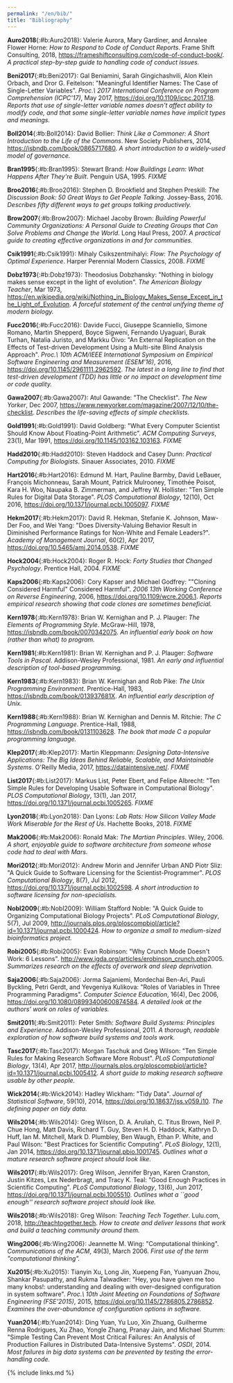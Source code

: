 ```yaml
---
permalink: "/en/bib/"
title: "Bibliography"
---
```


**Auro2018**{:#b:Auro2018}: Valerie Aurora, Mary Gardiner, and Annalee Flower Horne: *How to Respond to Code of Conduct Reports*. Frame Shift Consulting, 2018, <https://frameshiftconsulting.com/code-of-conduct-book/>. *A practical step-by-step guide to handling code of conduct issues.*

**Beni2017**{:#b:Beni2017}: Gal Beniamini, Sarah Gingichashvili, Alon Klein Orbach, and Dror G. Feitelson: "Meaningful Identifier Names: The Case of Single-Letter Variables". *Proc.\ 2017 International Conference on Program Comprehension (ICPC'17)*, May 2017, <https://doi.org/10.1109/icpc.2017.18>. *Reports that use of single-letter variable names doesn't affect ability to modify code, and that some single-letter variable names have implicit types and meanings.*

**Boll2014**{:#b:Boll2014}: David Bollier: *Think Like a Commoner: A Short Introduction to the Life of the Commons*. New Society Publishers, 2014, <https://isbndb.com/book/0865717680>. *A short introduction to a widely-used model of governance.*

**Bran1995**{:#b:Bran1995}: Stewart Brand: *How Buildings Learn: What Happens After They're Built*. Penguin USA, 1995. *FIXME*

**Broo2016**{:#b:Broo2016}: Stephen D. Brookfield and Stephen Preskill: *The Discussion Book: 50 Great Ways to Get People Talking*. Jossey-Bass, 2016. *Describes fifty different ways to get groups talking productively.*

**Brow2007**{:#b:Brow2007}: Michael Jacoby Brown: *Building Powerful Community Organizations: A Personal Guide to Creating Groups that Can Solve Problems and Change the World*. Long Haul Press, 2007. *A practical guide to creating effective organizations in and for communities.*

**Csik1991**{:#b:Csik1991}: Mihaly Csikszentmihalyi: *Flow: The Psychology of Optimal Experience*. Harper Perennial Modern Classics, 2008. *FIXME*

**Dobz1973**{:#b:Dobz1973}: Theodosius Dobzhansky: "Nothing in biology makes sense except in the light of evolution". *The American Biology Teacher*, Mar 1973, <https://en.wikipedia.org/wiki/Nothing_in_Biology_Makes_Sense_Except_in_the_Light_of_Evolution>. *A forceful statement of the central unifying theme of modern biology.*

**Fucc2016**{:#b:Fucc2016}: Davide Fucci, Giuseppe Scanniello, Simone Romano, Martin Shepperd, Boyce Sigweni, Fernando Uyaguari, Burak Turhan, Natalia Juristo, and Markku Oivo: "An External Replication on the Effects of Test-driven Development Using a Multi-site Blind Analysis Approach". *Proc.\ 10th ACM/IEEE International Symposium on Empirical Software Engineering and Measurement (ESEM'16)*, 2016, <https://doi.org/10.1145/2961111.2962592>. *The latest in a long line to find that test-driven development (TDD) has little or no impact on development time or code quality.*

**Gawa2007**{:#b:Gawa2007}: Atul Gawande: "The Checklist". *The New Yorker*, Dec 2007, <https://www.newyorker.com/magazine/2007/12/10/the-checklist>. *Describes the life-saving effects of simple checklists.*

**Gold1991**{:#b:Gold1991}: David Goldberg: "What Every Computer Scientist Should Know About Floating-Point Arithmetic". *ACM Computing Surveys*, 23(1), Mar 1991, <https://doi.org/10.1145/103162.103163>. *FIXME*

**Hadd2010**{:#b:Hadd2010}: Steven Haddock and Casey Dunn: *Practical Computing for Biologists*. Sinauer Associates, 2010. *FIXME*

**Hart2016**{:#b:Hart2016}: Edmund M. Hart, Pauline Barmby, David LeBauer, François Michonneau, Sarah Mount, Patrick Mulrooney, Timothée Poisot, Kara H. Woo, Naupaka B. Zimmerman, and Jeffrey W. Hollister: "Ten Simple Rules for Digital Data Storage". *PLOS Computational Biology*, 12(10), Oct 2016, <https://doi.org/10.1371/journal.pcbi.1005097>. *FIXME*

**Hekm2017**{:#b:Hekm2017}: David R. Hekman, Stefanie K. Johnson, Maw-Der Foo, and Wei Yang: "Does Diversity-Valuing Behavior Result in Diminished Performance Ratings for Non-White and Female Leaders?". *Academy of Management Journal*, 60(2), Apr 2017, <https://doi.org/10.5465/amj.2014.0538>. *FIXME*

**Hock2004**{:#b:Hock2004}: Roger R. Hock: *Forty Studies that Changed Psychology*. Prentice Hall, 2004. *FIXME*

**Kaps2006**{:#b:Kaps2006}: Cory Kapser and Michael Godfrey: ""Cloning Considered Harmful" Considered Harmful". *2006 13th Working Conference on Reverse Engineering*, 2006, <https://doi.org/10.1109/wcre.2006.1>. *Reports empirical research showing that code clones are sometimes beneficial.*

**Kern1978**{:#b:Kern1978}: Brian W. Kernighan and P. J. Plauger: *The Elements of Programming Style*. McGraw-Hill, 1978, <https://isbndb.com/book/0070342075>. *An influential early book on how (rather than what) to program.*

**Kern1981**{:#b:Kern1981}: Brian W. Kernighan and P. J. Plauger: *Software Tools in Pascal*. Addison-Wesley Professional, 1981. *An early and influential description of tool-based programming.*

**Kern1983**{:#b:Kern1983}: Brian W. Kernighan and Rob Pike: *The Unix Programming Environment*. Prentice-Hall, 1983, <https://isbndb.com/book/013937681X>. *An influential early description of Unix.*

**Kern1988**{:#b:Kern1988}: Brian W. Kernighan and Dennis M. Ritchie: *The C Programming Language*. Prentice-Hall, 1988, <https://isbndb.com/book/0131103628>. *The book that made C a popular programming language.*

**Klep2017**{:#b:Klep2017}: Martin Kleppmann: *Designing Data-Intensive Applications: The Big Ideas Behind Reliable, Scalable, and Maintainable Systems*. O'Reilly Media, 2017, <https://dataintensive.net/>. *FIXME*

**List2017**{:#b:List2017}: Markus List, Peter Ebert, and Felipe Albrecht: "Ten Simple Rules for Developing Usable Software in Computational Biology". *PLOS Computational Biology*, 13(1), Jan 2017, <https://doi.org/10.1371/journal.pcbi.1005265>. *FIXME*

**Lyon2018**{:#b:Lyon2018}: Dan Lyons: *Lab Rats: How Silicon Valley Made Work Miserable for the Rest of Us*. Hachette Books, 2018. *FIXME*

**Mak2006**{:#b:Mak2006}: Ronald Mak: *The Martian Principles*. Wiley, 2006. *A short, enjoyable guide to software architecture from someone whose code had to deal with Mars.*

**Mori2012**{:#b:Mori2012}: Andrew Morin and Jennifer Urban AND Piotr Sliz: "A Quick Guide to Software Licensing for the Scientist-Programmer". *PLOS Computational Biology*, 8(7), Jul 2012, <https://doi.org/10.1371/journal.pcbi.1002598>. *A short introduction to software licensing for non-specialists.*

**Nobl2009**{:#b:Nobl2009}: William Stafford Noble: "A Quick Guide to Organizing Computational Biology Projects". *PLoS Computational Biology*, 5(7), Jul 2009, <http://journals.plos.org/ploscompbiol/article?id=10.1371/journal.pcbi.1000424>. *How to organize a small to medium-sized bioinformatics project.*

**Robi2005**{:#b:Robi2005}: Evan Robinson: "Why Crunch Mode Doesn't Work: 6 Lessons". <http://www.igda.org/articles/erobinson_crunch.php>2005. *Summarizes research on the effects of overwork and sleep deprivation.*

**Saja2006**{:#b:Saja2006}: Jorma Sajaniemi, Mordechai Ben-Ari, Pauli Byckling, Petri Gerdt, and Yevgeniya Kulikova: "Roles of Variables in Three Programming Paradigms". *Computer Science Education*, 16(4), Dec 2006, <https://doi.org/10.1080/08993400600874584>. *A detailed look at the authors' work on roles of variables.*

**Smit2011**{:#b:Smit2011}: Peter Smith: *Software Build Systems: Principles and Experience*. Addison-Wesley Professional, 2011. *A thorough, readable exploration of how software build systems and tools work.*

**Tasc2017**{:#b:Tasc2017}: Morgan Taschuk and Greg Wilson: "Ten Simple Rules for Making Research Software More Robust". *PLoS Computational Biology*, 13(4), Apr 2017, <http://journals.plos.org/ploscompbiol/article?id=10.1371/journal.pcbi.1005412>. *A short guide to making research software usable by other people.*

**Wick2014**{:#b:Wick2014}: Hadley Wickham: "Tidy Data". *Journal of Statistical Software*, 59(10), 2014, <https://doi.org/10.18637/jss.v059.i10>. *The defining paper on tidy data.*

**Wils2014**{:#b:Wils2014}: Greg Wilson, D. A. Aruliah, C. Titus Brown, Neil P. Chue Hong, Matt Davis, Richard T. Guy, Steven H. D. Haddock, Kathryn D. Huff, Ian M. Mitchell, Mark D. Plumbley, Ben Waugh, Ethan P. White, and Paul Wilson: "Best Practices for Scientific Computing". *PLoS Biology*, 12(1), Jan 2014, <https://doi.org/10.1371/journal.pbio.1001745>. *Outlines what a mature research software project should look like.*

**Wils2017**{:#b:Wils2017}: Greg Wilson, Jennifer Bryan, Karen Cranston, Justin Kitzes, Lex Nederbragt, and Tracy K. Teal: "Good Enough Practices in Scientific Computing". *PLoS Computational Biology*, 13(6), Jun 2017, <https://doi.org/10.1371/journal.pcbi.1005510>. *Outlines what a ``good enough'' research software project should look like.*

**Wils2018**{:#b:Wils2018}: Greg Wilson: *Teaching Tech Together*. Lulu.com, 2018, <http://teachtogether.tech>. *How to create and deliver lessons that work and build a teaching community around them.*

**Wing2006**{:#b:Wing2006}: Jeannette M. Wing: "Computational thinking". *Communications of the ACM*, 49(3), March 2006. *First use of the term "computational thinking".*

**Xu2015**{:#b:Xu2015}: Tianyin Xu, Long Jin, Xuepeng Fan, Yuanyuan Zhou, Shankar Pasupathy, and Rukma Talwadker: "Hey, you have given me too many knobs!: understanding and dealing with over-designed configuration in system software". *Proc.\ 10th Joint Meeting on Foundations of Software Engineering (FSE'2015)*, 2015, <https://doi.org/10.1145/2786805.2786852>. *Examines the over-abundance of configuration options in software.*

**Yuan2014**{:#b:Yuan2014}: Ding Yuan, Yu Luo, Xin Zhuang, Guilherme Renna Rodrigues, Xu Zhao, Yongle Zhang, Pranay Jain, and Michael Stumm: "Simple Testing Can Prevent Most Critical Failures: An Analysis of Production Failures in Distributed Data-Intensive Systems". *OSDI*, 2014. *Most failures in big data systems can be prevented by testing the error-handling code.*

{% include links.md %}
